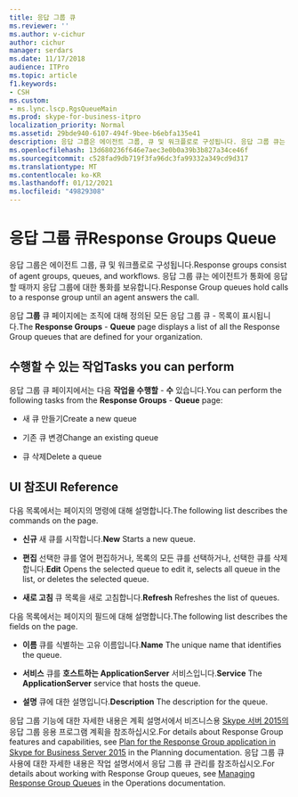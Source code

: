 ```yaml
---
title: 응답 그룹 큐
ms.reviewer: ''
ms.author: v-cichur
author: cichur
manager: serdars
ms.date: 11/17/2018
audience: ITPro
ms.topic: article
f1.keywords:
- CSH
ms.custom:
- ms.lync.lscp.RgsQueueMain
ms.prod: skype-for-business-itpro
localization_priority: Normal
ms.assetid: 29bde940-6107-494f-9bee-b6ebfa135e41
description: 응답 그룹은 에이전트 그룹, 큐 및 워크플로로 구성됩니다. 응답 그룹 큐는 에이전트가 통화에 응답할 때까지 응답 그룹에 대한 통화를 보유합니다.
ms.openlocfilehash: 13d680236f646e7aec3e0b0a39b3b827a34ce46f
ms.sourcegitcommit: c528fad9db719f3fa96dc3fa99332a349cd9d317
ms.translationtype: MT
ms.contentlocale: ko-KR
ms.lasthandoff: 01/12/2021
ms.locfileid: "49829308"
---
```

# <a name="response-groups-queue"></a><span data-ttu-id="b3d62-104">응답 그룹 큐</span><span class="sxs-lookup"><span data-stu-id="b3d62-104">Response Groups Queue</span></span>

<span data-ttu-id="b3d62-105">응답 그룹은 에이전트 그룹, 큐 및 워크플로로 구성됩니다.</span><span class="sxs-lookup"><span data-stu-id="b3d62-105">Response groups consist of agent groups, queues, and workflows.</span></span> <span data-ttu-id="b3d62-106">응답 그룹 큐는 에이전트가 통화에 응답할 때까지 응답 그룹에 대한 통화를 보유합니다.</span><span class="sxs-lookup"><span data-stu-id="b3d62-106">Response Group queues hold calls to a response group until an agent answers the call.</span></span>

<span data-ttu-id="b3d62-107">응답 **그룹** 큐 페이지에는 조직에 대해 정의된 모든 응답 그룹 큐  -   목록이 표시됩니다.</span><span class="sxs-lookup"><span data-stu-id="b3d62-107">The **Response Groups** - **Queue** page displays a list of all the Response Group queues that are defined for your organization.</span></span>

## <a name="tasks-you-can-perform"></a><span data-ttu-id="b3d62-108">수행할 수 있는 작업</span><span class="sxs-lookup"><span data-stu-id="b3d62-108">Tasks you can perform</span></span>

<span data-ttu-id="b3d62-109">응답 그룹 큐 페이지에서는 다음 **작업을 수행할**  -  **수** 있습니다.</span><span class="sxs-lookup"><span data-stu-id="b3d62-109">You can perform the following tasks from the **Response Groups** - **Queue** page:</span></span>

- <span data-ttu-id="b3d62-110">새 큐 만들기</span><span class="sxs-lookup"><span data-stu-id="b3d62-110">Create a new queue</span></span>

- <span data-ttu-id="b3d62-111">기존 큐 변경</span><span class="sxs-lookup"><span data-stu-id="b3d62-111">Change an existing queue</span></span>

- <span data-ttu-id="b3d62-112">큐 삭제</span><span class="sxs-lookup"><span data-stu-id="b3d62-112">Delete a queue</span></span>

## <a name="ui-reference"></a><span data-ttu-id="b3d62-113">UI 참조</span><span class="sxs-lookup"><span data-stu-id="b3d62-113">UI Reference</span></span>

<span data-ttu-id="b3d62-114">다음 목록에서는 페이지의 명령에 대해 설명합니다.</span><span class="sxs-lookup"><span data-stu-id="b3d62-114">The following list describes the commands on the page.</span></span>

- <span data-ttu-id="b3d62-115">**신규** 새 큐를 시작합니다.</span><span class="sxs-lookup"><span data-stu-id="b3d62-115">**New** Starts a new queue.</span></span>

- <span data-ttu-id="b3d62-116">**편집** 선택한 큐를 열어 편집하거나, 목록의 모든 큐를 선택하거나, 선택한 큐를 삭제합니다.</span><span class="sxs-lookup"><span data-stu-id="b3d62-116">**Edit** Opens the selected queue to edit it, selects all queue in the list, or deletes the selected queue.</span></span>

- <span data-ttu-id="b3d62-117">**새로 고침** 큐 목록을 새로 고침합니다.</span><span class="sxs-lookup"><span data-stu-id="b3d62-117">**Refresh** Refreshes the list of queues.</span></span>

<span data-ttu-id="b3d62-118">다음 목록에서는 페이지의 필드에 대해 설명합니다.</span><span class="sxs-lookup"><span data-stu-id="b3d62-118">The following list describes the fields on the page.</span></span>

- <span data-ttu-id="b3d62-119">**이름** 큐를 식별하는 고유 이름입니다.</span><span class="sxs-lookup"><span data-stu-id="b3d62-119">**Name** The unique name that identifies the queue.</span></span>

- <span data-ttu-id="b3d62-120">**서비스** 큐를 **호스트하는 ApplicationServer** 서비스입니다.</span><span class="sxs-lookup"><span data-stu-id="b3d62-120">**Service** The **ApplicationServer** service that hosts the queue.</span></span>

- <span data-ttu-id="b3d62-121">**설명** 큐에 대한 설명입니다.</span><span class="sxs-lookup"><span data-stu-id="b3d62-121">**Description** The description for the queue.</span></span>

<span data-ttu-id="b3d62-122">응답 그룹 기능에 대한 자세한 내용은 계획 설명서에서 비즈니스용 [Skype 서버 2015의](../../plan-your-deployment/enterprise-voice-solution/response-group.md) 응답 그룹 응용 프로그램 계획을 참조하십시오.</span><span class="sxs-lookup"><span data-stu-id="b3d62-122">For details about Response Group features and capabilities, see [Plan for the Response Group application in Skype for Business Server 2015](../../plan-your-deployment/enterprise-voice-solution/response-group.md) in the Planning documentation.</span></span> <span data-ttu-id="b3d62-123">응답 그룹 큐 사용에 대한 자세한 [](https://technet.microsoft.com/library/1e91720c-ab67-4dfb-b30c-0ef2a8012310.aspx) 내용은 작업 설명서에서 응답 그룹 큐 관리를 참조하십시오.</span><span class="sxs-lookup"><span data-stu-id="b3d62-123">For details about working with Response Group queues, see [Managing Response Group Queues](https://technet.microsoft.com/library/1e91720c-ab67-4dfb-b30c-0ef2a8012310.aspx) in the Operations documentation.</span></span>


